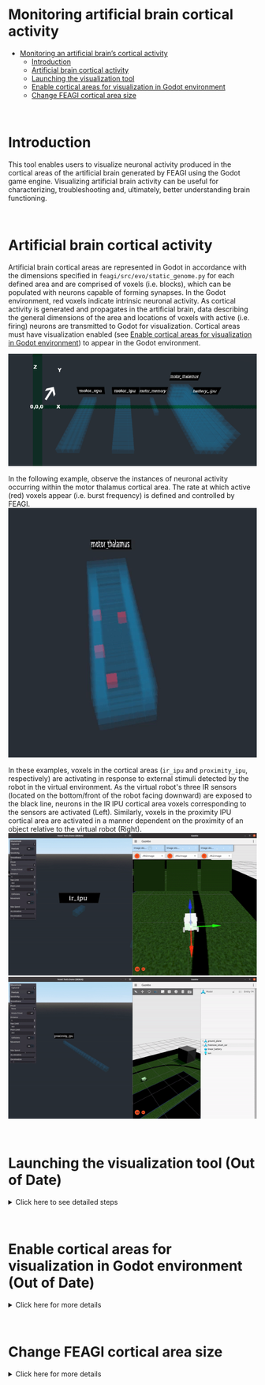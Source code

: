 # **Monitoring artificial brain cortical activity**

- [Monitoring an artificial brain’s cortical activity](#monitoring-an-artificial-brain-s-cortical-activity)
  * [Introduction](#introduction)
  * [Artificial brain cortical activity](#artificial-brain-cortical-activity)
  * [Launching the visualization tool](#launching-the-visualization-tool)
  * [Enable cortical areas for visualization in Godot environment](#enable-cortical-areas-for-visualization-in-godot-environment)
  * [Change FEAGI cortical area size](#change-feagi-cortical-area-size)

&nbsp;
# **Introduction**
This tool enables users to visualize neuronal activity produced in the cortical areas of the artificial brain generated by FEAGI using the Godot game engine. Visualizing artificial brain activity can be useful for characterizing, troubleshooting and, ultimately, better understanding brain functioning.

&nbsp;
# **Artificial brain cortical activity**
Artificial brain cortical areas are represented in Godot in accordance with the dimensions specified in `feagi/src/evo/static_genome.py` for each defined area and are comprised of voxels (i.e. blocks), which can be populated with neurons capable of forming synapses. In the Godot environment, red voxels indicate intrinsic neuronal activity. As cortical activity is generated and propagates in the artificial brain, data describing the general dimensions of the area and locations of voxels with active (i.e. firing) neurons are transmitted to Godot for visualization. Cortical areas must have visualization enabled (see [Enable cortical areas for visualization in Godot environment](#enable-cortical-areas-for-visualization-in-godot-environment)) to appear in the Godot environment.

![plane copy](_static/coordination_on_godot.png)

In the following example, observe the instances of neuronal activity occurring within the motor thalamus cortical area. The rate at which active (red) voxels appear (i.e. burst frequency) is defined and controlled by FEAGI.    
![voxel](_static/cortical_with_neurons.gif)

In these examples, voxels in the cortical areas (`ir_ipu` and `proximity_ipu`, respectively) are activating in response to external stimuli detected by the robot in the virtual environment. As the virtual robot's three IR sensors (located on the bottom/front of the robot facing downward) are exposed to the black line, neurons in the IR IPU cortical area voxels corresponding to the sensors are activated (Left). Similarly, voxels in the proximity IPU cortical area are activated in a manner dependent on the proximity of an object relative to the virtual robot (Right).      
![IR](_static/IR_test.gif) ![proximity](_static/ultrasonic_test.gif)

&nbsp;
# **Launching the visualization tool (Out of Date)**
<details>
  <summary>Click here to see detailed steps</summary>
To launch a containerized version of the Godot visualization tool, perform the following steps:

```
1. Navigate to feagi/docker/
2. docker-compose -f feagi.yml build --no-cache
3. docker-compose -f feagi.yml up
4. Navigate to http://127.0.0.1:6080/ in a browser
```
Browser output should resemble the following image:
![demo](_static/display_godot.png)

To run the tool locally:
```
1. Navigate to feagi/third_party/godot/local_machine/
2. ./FEAGI_initalize.sh
```

**Visualization tool camera controls**

| Action        | Key         |
| :-----------: | :---------: |
| Rotate left   |      A      |
| Rotate right  |      D      | 
| Rotate up     |      W      |
| Rotate down   |      S      |
| Move Left     | left arrow  |
| Move Right    | right arrow |
| Move forward  | up arrow    |
| Move backward | down arrow  |
</details>

&nbsp;
# **Enable cortical areas for visualization in Godot environment (Out of Date)**
<details>
  <summary>Click here for more details</summary>
Cortical areas in the artificial brain generated by FEAGI require additional configuration to appear in Godot visualizations. To enable visualization for a cortical area, add the following key-value pairs in `src/evo/static_genome.py` under the desired area (above the `"geometric_boundaries"` key - see image below):

            "relative_coordinate": [
                 x,
                 y,
                 z
            ],
            "visualization": True,

Ensure `"visualization"` is set to `True`. Relative coordinates determine the positioning of the cortical area in the Godot simulation environment. Select coordinates appropriate for your monitoring purposes and ensure that discrete areas are not overlapping.

![image](https://user-images.githubusercontent.com/65916520/145425693-d5ef2c1a-c9f2-4aed-8e70-bdcb879903d4.png)

To change the relative coordinates:
```
1. Navigate to feagi/src/evo/static_genome.py
2. Search for "relative_coordinate".
3. Change the values of x,y,z under the "relative_coordinate" key
4. Save and launch FEAGI.
5. Launch FEAGI_initalize.sh
```
</details> 

&nbsp;
# **Change FEAGI cortical area size**
<details>
  <summary>Click here for more details</summary>

To change a cortical area's width, depth and height: 

```
1. Navigate to feagi/src/evo/static_genome.py
2. Search for "block_boundaries" under the target cortical area
3. Change the W,D,H values as needed (see image below)
```

![static_genome](_static/static_genome.png)
</details>
